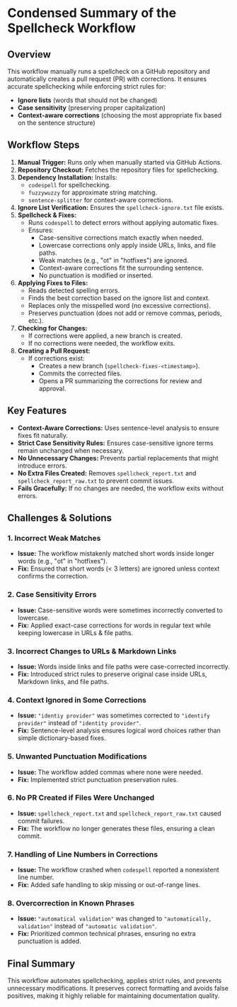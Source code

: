 # Condensed Summary of the Spellcheck Workflow

## Overview
This workflow manually runs a spellcheck on a GitHub repository and automatically creates a pull request (PR) with corrections. It ensures accurate spellchecking while enforcing strict rules for:
- **Ignore lists** (words that should not be changed)
- **Case sensitivity** (preserving proper capitalization)
- **Context-aware corrections** (choosing the most appropriate fix based on the sentence structure)

## Workflow Steps
1. **Manual Trigger:** Runs only when manually started via GitHub Actions.
2. **Repository Checkout:** Fetches the repository files for spellchecking.
3. **Dependency Installation:** Installs:
   - `codespell` for spellchecking.
   - `fuzzywuzzy` for approximate string matching.
   - `sentence-splitter` for context-aware corrections.
4. **Ignore List Verification:** Ensures the `spellcheck-ignore.txt` file exists.
5. **Spellcheck & Fixes:**
   - Runs `codespell` to detect errors without applying automatic fixes.
   - Ensures:
     - Case-sensitive corrections match exactly when needed.
     - Lowercase corrections only apply inside URLs, links, and file paths.
     - Weak matches (e.g., "ot" in "hotfixes") are ignored.
     - Context-aware corrections fit the surrounding sentence.
     - No punctuation is modified or inserted.
6. **Applying Fixes to Files:**
   - Reads detected spelling errors.
   - Finds the best correction based on the ignore list and context.
   - Replaces only the misspelled word (no excessive corrections).
   - Preserves punctuation (does not add or remove commas, periods, etc.).
7. **Checking for Changes:**
   - If corrections were applied, a new branch is created.
   - If no corrections were needed, the workflow exits.
8. **Creating a Pull Request:**
   - If corrections exist:
     - Creates a new branch (`spellcheck-fixes-<timestamp>`).
     - Commits the corrected files.
     - Opens a PR summarizing the corrections for review and approval.

## Key Features
- **Context-Aware Corrections:** Uses sentence-level analysis to ensure fixes fit naturally.
- **Strict Case Sensitivity Rules:** Ensures case-sensitive ignore terms remain unchanged when necessary.
- **No Unnecessary Changes:** Prevents partial replacements that might introduce errors.
- **No Extra Files Created:** Removes `spellcheck_report.txt` and `spellcheck_report_raw.txt` to prevent commit issues.
- **Fails Gracefully:** If no changes are needed, the workflow exits without errors.

## Challenges & Solutions

### 1. Incorrect Weak Matches
- **Issue:** The workflow mistakenly matched short words inside longer words (e.g., "ot" in "hotfixes").
- **Fix:** Ensured that short words (< 3 letters) are ignored unless context confirms the correction.

### 2. Case Sensitivity Errors
- **Issue:** Case-sensitive words were sometimes incorrectly converted to lowercase.
- **Fix:** Applied exact-case corrections for words in regular text while keeping lowercase in URLs & file paths.

### 3. Incorrect Changes to URLs & Markdown Links
- **Issue:** Words inside links and file paths were case-corrected incorrectly.
- **Fix:** Introduced strict rules to preserve original case inside URLs, Markdown links, and file paths.

### 4. Context Ignored in Some Corrections
- **Issue:** `"identiy provider"` was sometimes corrected to `"identify provider"` instead of `"identity provider"`.
- **Fix:** Sentence-level analysis ensures logical word choices rather than simple dictionary-based fixes.

### 5. Unwanted Punctuation Modifications
- **Issue:** The workflow added commas where none were needed.
- **Fix:** Implemented strict punctuation preservation rules.

### 6. No PR Created if Files Were Unchanged
- **Issue:** `spellcheck_report.txt` and `spellcheck_report_raw.txt` caused commit failures.
- **Fix:** The workflow no longer generates these files, ensuring a clean commit.

### 7. Handling of Line Numbers in Corrections
- **Issue:** The workflow crashed when `codespell` reported a nonexistent line number.
- **Fix:** Added safe handling to skip missing or out-of-range lines.

### 8. Overcorrection in Known Phrases
- **Issue:** `"automatical validation"` was changed to `"automatically, validation"` instead of `"automatic validation"`.
- **Fix:** Prioritized common technical phrases, ensuring no extra punctuation is added.

## Final Summary
This workflow automates spellchecking, applies strict rules, and prevents unnecessary modifications. It preserves correct formatting and avoids false positives, making it highly reliable for maintaining documentation quality.

